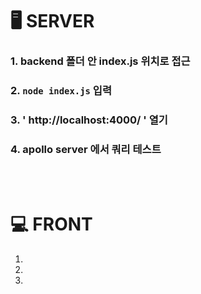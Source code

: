 # 🖥 SERVER

### 1. backend 폴더 안 index.js 위치로 접근

### 2. `node index.js` 입력

### 3. ' http://localhost:4000/ ' 열기

### 4. apollo server 에서 쿼리 테스트

<br>
<br>

# 💻 FRONT

1.
2.
3.
